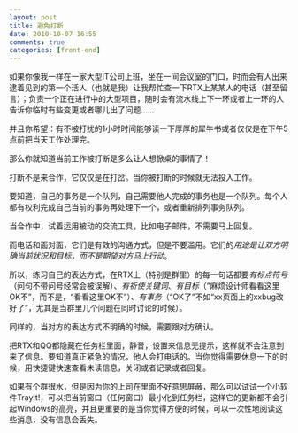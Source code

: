 ```yaml
---
layout: post
title: 避免打断
date: 2010-10-07 16:55
comments: true
categories: [front-end]
---
```


如果你像我一样在一家大型IT公司上班，坐在一间会议室的门口，时而会有人出来逮着见到的第一个活人（也就是我）让我帮忙查一下RTX上某某人的电话（甚至留言）；负责一个正在进行中的大型项目，随时会有流水线上下一环或者上一环的人告诉你临时有些变更或者哪儿出了问题……

并且你希望：有不被打扰的1小时时间能够读一下厚厚的犀牛书或者仅仅是在下午5点前把当天工作处理完。

那么你就知道当前工作被打断是多么让人想掀桌的事情了！

打断不是来合作，它仅仅是在打岔。当你被打断的时候就无法投入工作。

要知道，自己的事务是一个队列，自己需要他人完成的事务也是一个队列。每个人都有权利完成自己当前的事务再处理下一个，或者重新排列事务队列。

当合作中，试着运用被动的交流工具，比如电子邮件，不需要马上回复。

而电话和面对面，它们是有效的沟通方式，但是不要滥用。它们的<em>用途是让双方明确当前状况和目标，而不是期望对方马上行动</em>。

所以，练习自己的表达方式，在RTX上（特别是群里）的每一句话都要<em>有标点符号</em>（问句不带问号经常会被误解）、<em>有祈使关键词</em>、<em>有目标</em>（“麻烦设计师看看这里OK不”，而不是，“看看这里OK不”）、<em>有事务</em>（“OK了”不如“xx页面上的xxbug改好了”，尤其是当群里几个问题在同时讨论的时候）。

同样的，当对方的表达方式不明确的时候，需要跟对方确认。

把RTX和QQ都隐藏在任务栏里面，静音，设置来信息无提示，这样就不会注意到来了信息。要知道真正紧急的情况，他人会打电话的。当你觉得需要休息一下的时候，用快捷键快速查看未读信息，关闭或者记录或者回复。

如果有个群很水，但是因为你的上司在里面不好意思屏蔽，那么可以试试一个小软件TrayIt!，可以把当前窗口（任何窗口）最小化到任务栏，这样它的更新都不会引起Windows的高亮，并且更重要的是当你觉得方便的时候，可以一次性地阅读这些消息，没有信息会丢失。

